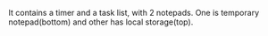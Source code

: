 It contains a timer and a task list, with 2 notepads. One is temporary notepad(bottom) and other has local storage(top). 

